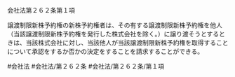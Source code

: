 会社法第２６２条第１項

譲渡制限新株予約権の新株予約権者は、その有する譲渡制限新株予約権を他人（当該譲渡制限新株予約権を発行した株式会社を除く。）に譲り渡そうとするときは、当該株式会社に対し、当該他人が当該譲渡制限新株予約権を取得することについて承認をするか否かの決定をすることを請求することができる。

#会社法
#会社法/第２６２条
#会社法/第２６２条/第１項
